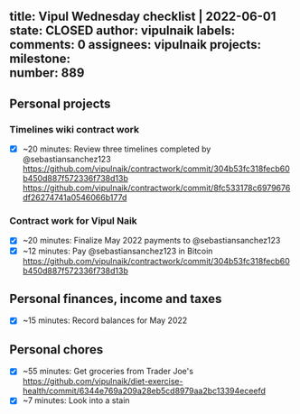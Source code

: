 title:	Vipul Wednesday checklist | 2022-06-01
state:	CLOSED
author:	vipulnaik
labels:	
comments:	0
assignees:	vipulnaik
projects:	
milestone:	
number:	889
--
## Personal projects

### Timelines wiki contract work

- [x] ~20 minutes: Review three timelines completed by @sebastiansanchez123 https://github.com/vipulnaik/contractwork/commit/304b53fc318fecb60b450d887f572336f738d13b https://github.com/vipulnaik/contractwork/commit/8fc533178c6979676df26274741a0546066b177d

### Contract work for Vipul Naik

- [x] ~20 minutes: Finalize May 2022 payments to @sebastiansanchez123
- [x] ~12 minutes: Pay @sebastiansanchez123 in Bitcoin https://github.com/vipulnaik/contractwork/commit/304b53fc318fecb60b450d887f572336f738d13b
  
## Personal finances, income and taxes

- [x] ~15 minutes: Record balances for May 2022

## Personal chores

- [x] ~55 minutes: Get groceries from Trader Joe's https://github.com/vipulnaik/diet-exercise-health/commit/6344e769a209a28eb5cd8979aa2bc13394eceefd
- [x] ~7 minutes: Look into a stain 
